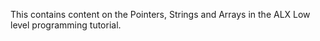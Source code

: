This contains content on the Pointers, Strings and Arrays in the ALX Low level programming tutorial.
